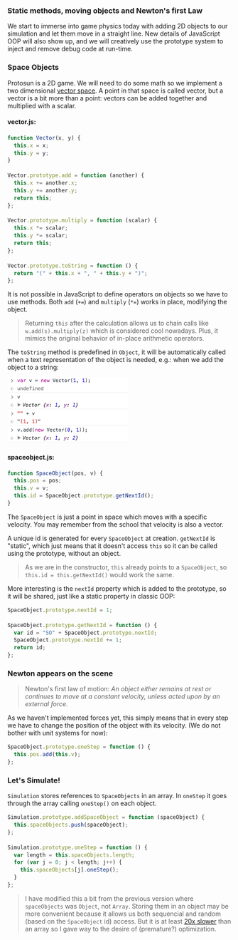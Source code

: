 ### Static methods, moving objects and Newton's first Law

We start to immerse into game physics today with adding 2D objects to our simulation and let them move in a straight line. New details of JavaScript OOP will also show up, and we will creatively use the prototype system to inject and remove debug code at run-time.

### Space Objects

Protosun is a 2D game. We will need to do some math so we implement a two dimensional [vector space](http://en.wikipedia.org/wiki/Vector_space). A point in that space is called vector, but a vector is a bit more than a point: vectors can be added together and multiplied with a scalar.

#### vector.js:

```javascript
function Vector(x, y) {
  this.x = x;
  this.y = y;
}

Vector.prototype.add = function (another) {
  this.x += another.x;
  this.y += another.y;
  return this;
};

Vector.prototype.multiply = function (scalar) {
  this.x *= scalar;
  this.y *= scalar;
  return this;
};

Vector.prototype.toString = function () {
  return "(" + this.x + ", " + this.y + ")";
};
```

It is not possible in JavaScript to define operators on objects so we have to use methods. Both `add` (`+=`) and `multiply` (`*=`) works in place, modifying the object.

> Returning `this` after the calculation allows us to chain calls like `w.add(s).multiply(z)` which is considered cool nowadays. Plus, it mimics the original behavior of in-place arithmetic operators.

The `toString` method is predefined in `Object`, it will be automatically called when a text representation of the object is needed, e.g.: when we add the object to a string:

![Vector operations](../assets/article_images/2015/vector.png)

#### spaceobject.js:

```javascript
function SpaceObject(pos, v) {
  this.pos = pos;
  this.v = v;
  this.id = SpaceObject.prototype.getNextId();
}
```

The `SpaceObject` is just a point in space which moves with a specific velocity. You may remember from the school that velocity is also a vector.

A unique id is generated for every `SpaceObject` at creation. `getNextId` is "static", which just means that it doesn't access `this` so it can be called using the prototype, without an object.

> As we are in the constructor, `this` already points to a `SpaceObject`, so `this.id = this.getNextId()` would work the same.

More interesting is the `nextId` property which is added to the prototype, so it will be shared, just like a static property in classic OOP:

```javascript
SpaceObject.prototype.nextId = 1;

SpaceObject.prototype.getNextId = function () {
  var id = "SO" + SpaceObject.prototype.nextId;
  SpaceObject.prototype.nextId += 1;
  return id;
};
```

### Newton appears on the scene ###

> Newton's first law of motion: *An object either remains at rest or continues to move at a constant velocity, unless acted upon by an external force.*

As we haven't implemented forces yet, this simply means that in every step we have to change the position of the object with its velocity. (We do not bother with unit systems for now):

```javascript
SpaceObject.prototype.oneStep = function () {
  this.pos.add(this.v);
};
```

### Let's Simulate! ###

`Simulation` stores references to `SpaceObjects` in an array. In `oneStep` it goes through the array calling `oneStep()` on each object.

```javascript
Simulation.prototype.addSpaceObject = function (spaceObject) {
  this.spaceObjects.push(spaceObject);
};

Simulation.prototype.oneStep = function () {
  var length = this.spaceObjects.length;
  for (var j = 0; j < length; j++) {
    this.spaceObjects[j].oneStep();
  }
};
```

> I have modified this a bit from the previous version where `spaceObjects` was `Object`, not `Array`. Storing them in an object may be more convenient because it allows us both sequencial and random (based on the `SpaceObject` id) access. But it is at least [20x slower](https://jsperf.com/performance-of-array-vs-object/142) than an array so I gave way to the desire of (premature?) optimization.


